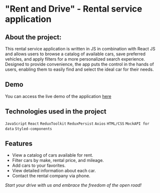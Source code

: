 # "Rent and Drive" - Rental service application

## About the project:

This rental service application is written in JS in combination with React JS
and allows users to browse a catalog of available cars, save preferred vehicles,
and apply filters for a more personalized search experience. Designed to provide
convenience, the app puts the control in the hands of users, enabling them to
easily find and select the ideal car for their needs.

## Demo

You can access the live demo of the application
[here](https://annmatsarska.github.io/car-rent/)

## Technologies used in the project

`JavaScript` `React` `ReduxToolkit` `ReduxPersist` `Axios` `HTML/CSS`
`MockAPI for data` `Styled-components`

## Features

- View a catalog of cars available for rent.
- Filter cars by make, rental price, and mileage.
- Add cars to your favorites.
- View detailed information about each car.
- Contact the rental company via phone.

_Start your drive with us and embrace the freedom of the open road!_
